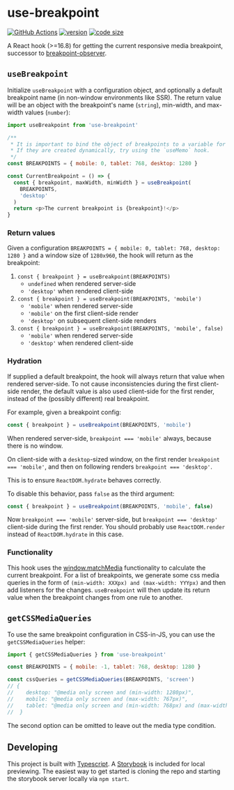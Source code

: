 # use-breakpoint

[![GitHub Actions](https://github.com/iiroj/use-breakpoint/workflows/Tags/badge.svg)](https://github.com/iiroj/use-breakpoint/actions)
[![version](https://img.shields.io/npm/v/use-breakpoint.svg)](https://www.npmjs.com/package/use-breakpoint)
[![code size](https://img.shields.io/github/languages/code-size/iiroj/use-breakpoint.svg)](https://github.com/iiroj/use-breakpoint)

A React hook (>=16.8) for getting the current responsive media breakpoint, successor to [breakpoint-observer](https://www.npmjs.com/package/breakpoint-observer).

## `useBreakpoint`

Initialize `useBreakpoint` with a configuration object, and optionally a default breakpoint name (in non-window environments like SSR). The return value will be an object with the breakpoint's name (`string`), min-width, and max-width values (`number`):

```javascript
import useBreakpoint from 'use-breakpoint'

/**
 * It is important to bind the object of breakpoints to a variable for memoization to work correctly.
 * If they are created dynamically, try using the `useMemo` hook.
 */
const BREAKPOINTS = { mobile: 0, tablet: 768, desktop: 1280 }

const CurrentBreakpoint = () => {
  const { breakpoint, maxWidth, minWidth } = useBreakpoint(
    BREAKPOINTS,
    'desktop'
  )
  return <p>The current breakpoint is {breakpoint}!</p>
}
```

### Return values

Given a configuration `BREAKPOINTS = { mobile: 0, tablet: 768, desktop: 1280 }` and a window size of `1280x960`, the hook will return as the breakpoint:

1. `const { breakpoint } = useBreakpoint(BREAKPOINTS)`
   - `undefined` when rendered server-side
   - `'desktop'` when rendered client-side
1. `const { breakpoint } = useBreakpoint(BREAKPOINTS, 'mobile')`
   - `'mobile'` when rendered server-side
   - `'mobile'` on the first client-side render
   - `'desktop'` on subsequent client-side renders
1. `const { breakpoint } = useBreakpoint(BREAKPOINTS, 'mobile', false)`
   - `'mobile'` when rendered server-side
   - `'desktop'` when rendered client-side

### Hydration

If supplied a default breakpoint, the hook will always return that value when rendered server-side. To not cause inconsistencies during the first client-side render, the default value is also used client-side for the first render, instead of the (possibly different) real breakpoint.

For example, given a breakpoint config:

```ts
const { breakpoint } = useBreakpoint(BREAKPOINTS, 'mobile')
```

When rendered server-side, `breakpoint === 'mobile'` always, because there is no window.

On client-side with a `desktop`-sized window, on the first render `breakpoint === 'mobile'`, and then on following renders `breakpoint === 'desktop'`.

This is to ensure `ReactDOM.hydrate` behaves correctly.

To disable this behavior, pass `false` as the third argument:

```ts
const { breakpoint } = useBreakpoint(BREAKPOINTS, 'mobile', false)
```

Now `breakpoint === 'mobile'` server-side, but `breakpoint === 'desktop'` client-side during the first render. You should probably use `ReactDOM.render` instead of `ReactDOM.hydrate` in this case.

### Functionality

This hook uses the [window.matchMedia](https://developer.mozilla.org/en-US/docs/Web/API/Window/matchMedia) functionality to calculate the current breakpoint. For a list of breakpoints, we generate some css media queries in the form of `(min-width: XXXpx) and (max-width: YYYpx)` and then add listeners for the changes. `useBreakpoint` will then update its return value when the breakpoint changes from one rule to another.

## `getCSSMediaQueries`

To use the same breakpoint configuration in CSS-in-JS, you can use the `getCSSMediaQueries` helper:

```javascript
import { getCSSMediaQueries } from 'use-breakpoint'

const BREAKPOINTS = { mobile: -1, tablet: 768, desktop: 1280 }

const cssQueries = getCSSMediaQueries(BREAKPOINTS, 'screen')
// {
//    desktop: "@media only screen and (min-width: 1280px)",
//    mobile: "@media only screen and (max-width: 767px)",
//    tablet: "@media only screen and (min-width: 768px) and (max-width: 1279px)",
//  }
```

The second option can be omitted to leave out the media type condition.

## Developing

This project is built with [Typescript](http://www.typescriptlang.org/). A [Storybook](http://storybook.js.org/) is included for local previewing. The easiest way to get started is cloning the repo and starting the storybook server locally via `npm start`.
